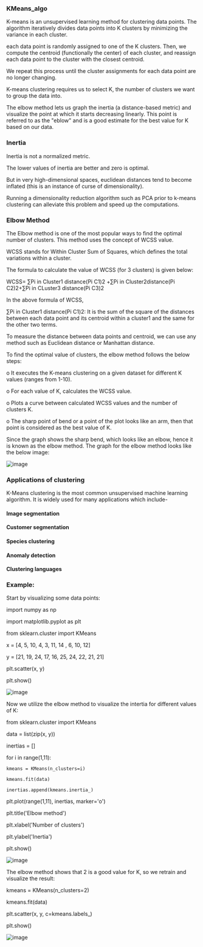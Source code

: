 ### KMeans_algo

K-means is an unsupervised learning method for clustering data points. The algorithm iteratively divides data points into K clusters by minimizing the variance in each cluster.

each data point is randomly assigned to one of the K clusters. Then, we compute the centroid (functionally the center) of each cluster, and reassign each data point to the cluster with the closest centroid. 

We repeat this process until the cluster assignments for each data point are no longer changing.

K-means clustering requires us to select K, the number of clusters we want to group the data into. 

The elbow method lets us graph the inertia (a distance-based metric) and visualize the point at which it starts decreasing linearly. This point is referred to as the "eblow" and is a good estimate for the best value for K based on our data.

### Inertia

Inertia is not a normalized metric.

The lower values of inertia are better and zero is optimal.

But in very high-dimensional spaces, euclidean distances tend to become inflated (this is an instance of curse of dimensionality).

Running a dimensionality reduction algorithm such as PCA prior to k-means clustering can alleviate this problem and speed up the computations.

### Elbow Method
The Elbow method is one of the most popular ways to find the optimal number of clusters. This method uses the concept of WCSS value. 

WCSS stands for Within Cluster Sum of Squares, which defines the total variations within a cluster. 

The formula to calculate the value of WCSS (for 3 clusters) is given below:

WCSS= ∑Pi in Cluster1 distance(Pi C1)2 +∑Pi in Cluster2distance(Pi C2)2+∑Pi in CLuster3 distance(Pi C3)2

In the above formula of WCSS,

∑Pi in Cluster1 distance(Pi C1)2: It is the sum of the square of the distances between each data point and its centroid within a cluster1 and the same for the other two terms.

To measure the distance between data points and centroid, we can use any method such as Euclidean distance or Manhattan distance.

To find the optimal value of clusters, the elbow method follows the below steps:

o	It executes the K-means clustering on a given dataset for different K values (ranges from 1-10).

o	For each value of K, calculates the WCSS value.

o	Plots a curve between calculated WCSS values and the number of clusters K.

o	The sharp point of bend or a point of the plot looks like an arm, then that point is considered as the best value of K.

Since the graph shows the sharp bend, which looks like an elbow, hence it is known as the elbow method. The graph for the elbow method looks like the below image:

![image](https://github.com/Tejashripatil25/KMeans_algo/assets/124791646/bdc5ae35-67b5-4c32-ad76-b35c2381c10d)


###  Applications of clustering

 K-Means clustering is the most common unsupervised machine learning algorithm. It is widely used for many applications which include-

#### Image segmentation

#### Customer segmentation

#### Species clustering

#### Anomaly detection

#### Clustering languages

### Example:

Start by visualizing some data points:

import numpy as np

import matplotlib.pyplot as plt

from sklearn.cluster import KMeans

x = [4, 5, 10, 4, 3, 11, 14 , 6, 10, 12]

y = [21, 19, 24, 17, 16, 25, 24, 22, 21, 21]

plt.scatter(x, y)

plt.show()

![image](https://github.com/Tejashripatil25/KMeans_algo/assets/124791646/0cec280a-8e35-468c-919b-3d998d4ce87c)

Now we utilize the elbow method to visualize the intertia for different values of K:

from sklearn.cluster import KMeans

data = list(zip(x, y))

inertias = []


for i in range(1,11):

    kmeans = KMeans(n_clusters=i)
    
    kmeans.fit(data)
    
    inertias.append(kmeans.inertia_)
    

plt.plot(range(1,11), inertias, marker='o')

plt.title('Elbow method')

plt.xlabel('Number of clusters')

plt.ylabel('Inertia')

plt.show()

![image](https://github.com/Tejashripatil25/KMeans_algo/assets/124791646/b8726018-a99d-47fa-9cce-d1f81114ece6)

The elbow method shows that 2 is a good value for K, so we retrain and visualize the result:


kmeans = KMeans(n_clusters=2)

kmeans.fit(data)


plt.scatter(x, y, c=kmeans.labels_)

plt.show()

![image](https://github.com/Tejashripatil25/KMeans_algo/assets/124791646/ad2369bd-3923-471e-ab58-30163d85b4be)




